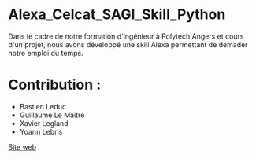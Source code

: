 # Alexa_Celcat_SAGI_Skill_Python

Dans le cadre de notre formation d'ingénieur à Polytech Angers et cours d'un projet, nous avons développé une skill Alexa permettant de demader notre emploi du temps.

# Contribution :
* Bastien Leduc
* Guillaume Le Maitre
* Xavier Legland
* Yoann Lebris

[Site web](https://dreamteamalexa.azurewebsites.net/)
